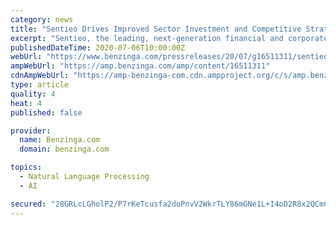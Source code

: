 ```yaml
---
category: news
title: "Sentieo Drives Improved Sector Investment and Competitive Strategies With New Machine Learning-Driven Analysis"
excerpt: "Sentieo, the leading, next-generation financial and corporate research platform, today announced the availability of its"
publishedDateTime: 2020-07-06T10:00:00Z
webUrl: "https://www.benzinga.com/pressreleases/20/07/g16511311/sentieo-drives-improved-sector-investment-and-competitive-strategies-with-new-machine-learning-dri"
ampWebUrl: "https://amp.benzinga.com/amp/content/16511311"
cdnAmpWebUrl: "https://amp-benzinga-com.cdn.ampproject.org/c/s/amp.benzinga.com/amp/content/16511311"
type: article
quality: 4
heat: 4
published: false

provider:
  name: Benzinga.com
  domain: benzinga.com

topics:
  - Natural Language Processing
  - AI

secured: "28GRLcLGholP2/P7rKeTcusfa2doPnvV2WkrTLY86mGNe1L+I4oD2R8x2QCmCh6B+IO9BoCvnZ/K1lOPcbDuMFPiqBPjhRjeF65aCIWN1DOwrP9q3XQCVyRTCa73w+UIXzurgvnOCsHZOdKalODZFMgblb+58kETKxPLANb7cwUfSq5xCymv0a4aIYpPqkDF9YJZfcfiEPoZz0VkY6V97zFTMqI6JR2Jt1Hnj6al9QrLXbMhIpggjMJf5KzIsqtjTYvUxLeHeRq75GhGEA25ydcn5bmaqL75XsajhOa2Gw+mHFWKD2HfHDul9KcnG/OJp0AN6SfF554nvmAz231KbA==;WNKcMIYn/oI84NKlbdnrGw=="
---
```


